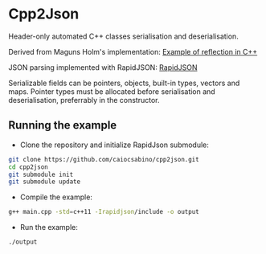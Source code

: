 # Cpp2Json
Header-only automated C++ classes serialisation and deserialisation.

Derived from Maguns Holm's implementation:
[Example of reflection in C++](https://gist.github.com/judofyr/18cc1e9e4f48a13483c00d1c86e34cf5)

JSON parsing implemented with RapidJSON: 
[RapidJSON](https://github.com/Tencent/rapidjson)

Serializable fields can be pointers, objects, built-in types, vectors and maps.
Pointer types must be allocated before serialisation and deserialisation, preferrably in the constructor.

## Running the example
- Clone the repository and initialize RapidJson submodule:

```bash
git clone https://github.com/caiocsabino/cpp2json.git
cd cpp2json
git submodule init
git submodule update
```

- Compile the example:
```bash
g++ main.cpp -std=c++11 -Irapidjson/include -o output
```

- Run the example:
```bash
./output
```
